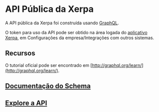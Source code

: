 # API Pública da Xerpa
A API pública da Xerpa foi construída usando [GraphQL](http://graphql.org/).

O token para uso da API pode ser obtido na área logada do [aplicativo Xerpa](https://app.xerpa.com.br), em Configurações da empresa/Integrações com outros sistemas.

## Recursos
O tutorial oficial pode ser encontrado em [http://graphql.org/learn/](http://graphql.org/learn/).

## [Documentação do Schema](schema)

## [Explore a API](explorer)
